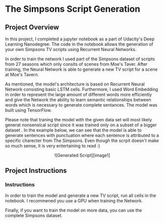 [//]: # (Image References)

[image1]: ./assets/generated_script.png "Generated Script"

# The Simpsons Script Generation

## Project Overview

In this project, I completed a jupyter notebook as a part of Udacity's Deep Learning Nanodegree. The code in the notebook allows the generation of your own Simpsons TV scripts using Recurrent Neural Networks.

In order to train the network I used part of the Simpsons dataset of scripts from 27 seasons which only consits of scenes from Moe's Taver. After training, the Neural Network is able to generate a new TV script for a scene at Moe's Tavern.

As mentioned, the model's architecture is based on Recurrent Neural Network consisting basic LSTM cells. Furthermore, I used Word Embedding in order to represent the large amount of different words more efficiently and give the Network the ability to learn semantic relationships between words which is necessary to generate complete sentances. The model was built using TensorFlow.

Please note that traning the model with the given data set will most likely generat nonsensical script since it was trained only on a subset of a bigger dataset . In the example below, we can see that the model is able to generate sentences with punctuation where each sentence is attributed to a specific charecter from The Simpsons. Even though the scrpit doesn't make so much sense, it is very entertaining to read :)

<div style="text-align:center">![Generated Script][image1]</div>

## Project Instructions

### Instructions

In order to train the model and generate a new TV script, run all cells in the notebook. I recommened you use a GPU when training the Network.

Finally, if you want to train the model on more data, you can use the complete Simpsons dataset.


